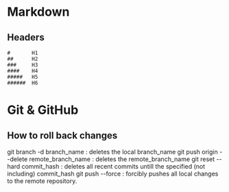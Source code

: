 # Markdown

## Headers

```
#       H1
##      H2
###     H3
####    H4
#####   H5
######  H6
```

# Git & GitHub

## How to roll back changes

git branch -d branch_name                    : deletes the local branch_name
git push origin --delete remote_branch_name  : deletes the remote_branch_name
git reset --hard commit_hash                 : deletes all recent commits untill the specified (not including) commit_hash
git push --force                             : forcibly pushes all local changes to the remote repository. 